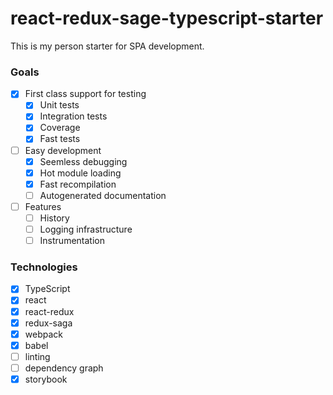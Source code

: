# react-redux-sage-typescript-starter
This is my person starter for SPA development.

### Goals
- [x] First class support for testing
    - [x] Unit tests
    - [x] Integration tests
    - [x] Coverage
    - [x] Fast tests
- [ ] Easy development
    - [x] Seemless debugging
    - [x] Hot module loading
    - [x] Fast recompilation
    - [ ] Autogenerated documentation
- [ ] Features
    - [ ] History
    - [ ] Logging infrastructure
    - [ ] Instrumentation
    
### Technologies
- [x] TypeScript
- [x] react
- [x] react-redux
- [x] redux-saga
- [x] webpack
- [x] babel
- [ ] linting
- [ ] dependency graph
- [x] storybook